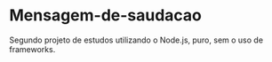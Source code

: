 # Mensagem-de-saudacao
Segundo projeto de estudos utilizando o Node.js, puro, sem o uso de frameworks. 

